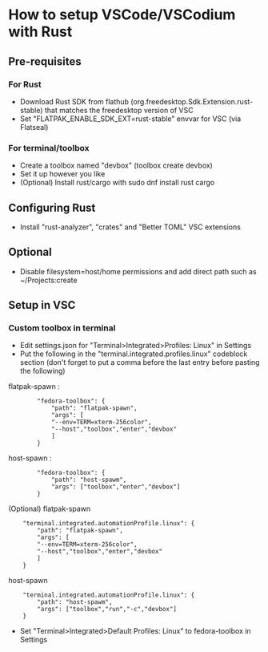 # How to setup VSCode/VSCodium with Rust

## Pre-requisites
### For Rust
- Download Rust SDK from flathub (org.freedesktop.Sdk.Extension.rust-stable) that matches the freedesktop version of VSC
- Set "FLATPAK_ENABLE_SDK_EXT=rust-stable" envvar for VSC (via Flatseal)
### For terminal/toolbox
- Create a toolbox named "devbox" (toolbox create devbox)
- Set it up however you like
- (Optional) Install rust/cargo with sudo dnf install rust cargo

## Configuring Rust
- Install "rust-analyzer", "crates" and "Better TOML" VSC extensions
## Optional
- Disable filesystem=host/home permissions and add direct path such as ~/Projects:create

## Setup in VSC
### Custom toolbox in terminal
- Edit settings.json for "Terminal>Integrated>Profiles: Linux" in Settings
- Put the following in the "terminal.integrated.profiles.linux" codeblock section (don't forget to put a comma before the last entry before pasting the following)

flatpak-spawn :

```
        "fedora-toolbox": {
            "path": "flatpak-spawn",
            "args": [
            "--env=TERM=xterm-256color",
            "--host","toolbox","enter","devbox"
            ]
        }
```

host-spawn :

```
        "fedora-toolbox": {
            "path": "host-spawm",
            "args": ["toolbox","enter","devbox"]
        }
```

(Optional)
flatpak-spawn

```
    "terminal.integrated.automationProfile.linux": {
        "path": "flatpak-spawn",
        "args": [
        "--env=TERM=xterm-256color",
        "--host","toolbox","enter","devbox"
        ]
    }
```

host-spawn

```
    "terminal.integrated.automationProfile.linux": {
        "path": "host-spawm",
        "args": ["toolbox","run","-c","devbox"]
    }
```

- Set "Terminal>Integrated>Default Profiles: Linux" to fedora-toolbox in Settings
 

